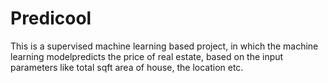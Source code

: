 # Predicool

This is a supervised machine learning based project, in which the machine learning modelpredicts the price of real estate, based on the input parameters like 
total sqft area of house, the location etc.
